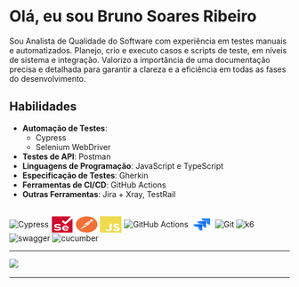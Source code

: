 # Olá, eu sou Bruno Soares Ribeiro

Sou Analista de Qualidade do Software com experiência em testes manuais e automatizados. Planejo, crio e executo casos e scripts de teste, em níveis de sistema e integração. Valorizo a importância de uma documentação precisa e detalhada para garantir a clareza e a eficiência em todas as fases do desenvolvimento.

## Habilidades
- **Automação de Testes**:
  - Cypress
  - Selenium WebDriver
- **Testes de API**: Postman
- **Linguagens de Programação**: JavaScript e TypeScript
- **Especificação de Testes**: Gherkin 
- **Ferramentas de CI/CD**: GitHub Actions
- **Outras Ferramentas**: Jira + Xray, TestRail
  
<div style="display: inline_block"><br>
  <img align="center" alt="Cypress" height="30" width="40" src="https://cdn.jsdelivr.net/gh/devicons/devicon@latest/icons/cypressio/cypressio-original.svg">
  <img align="center" alt="Selenium" height="30" width="40" src="https://raw.githubusercontent.com/devicons/devicon/master/icons/selenium/selenium-original.svg">
  <img align="center" alt="Postman" height="30" width="40" src="https://raw.githubusercontent.com/devicons/devicon/master/icons/postman/postman-original.svg">
  <img align="center" alt="JavaScript" height="30" width="40" src="https://raw.githubusercontent.com/devicons/devicon/master/icons/javascript/javascript-plain.svg">
  <img align="center" alt="GitHub Actions" height="30" width="40" src="https://cdn.jsdelivr.net/gh/devicons/devicon@latest/icons/githubactions/githubactions-original.svg" />
  <img align="center" alt="Jira" height="30" width="40" src="https://raw.githubusercontent.com/devicons/devicon/master/icons/jira/jira-original.svg">
  <img align="center" alt="Git" height="30" width="40" src="https://cdn.jsdelivr.net/gh/devicons/devicon@latest/icons/git/git-original.svg" />
  <img align="center" alt="k6" height="30" width="40" src="https://cdn.jsdelivr.net/gh/devicons/devicon@latest/icons/k6/k6-original.svg" />
  <img align="center" alt="swagger" height="30" width="40" src="https://cdn.jsdelivr.net/gh/devicons/devicon@latest/icons/swagger/swagger-original.svg" />
  <img align="center" alt="cucumber" height="30" width="40" src="https://cdn.jsdelivr.net/gh/devicons/devicon@latest/icons/cucumber/cucumber-plain.svg" />          
</div>

  
---

<div> 
  <a href="https://www.linkedin.com/in/bruno-soares-ribeiro-937270283" target="_blank"><img src="https://img.shields.io/badge/-LinkedIn-%230077B5?style=for-the-badge&logo=linkedin&logoColor=white" target="_blank"></a> 
</div>

---   
          
